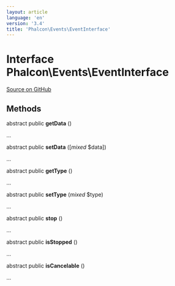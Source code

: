 ```yaml
---
layout: article
language: 'en'
version: '3.4'
title: 'Phalcon\Events\EventInterface'
---
```

# Interface **Phalcon\Events\EventInterface**

<a href="https://github.com/phalcon/cphalcon/tree/v3.4.0/phalcon/events/eventinterface.zep" class="btn btn-default btn-sm">Source on GitHub</a>

## Methods
abstract public  **getData** ()

...


abstract public  **setData** ([*mixed* $data])

...


abstract public  **getType** ()

...


abstract public  **setType** (*mixed* $type)

...


abstract public  **stop** ()

...


abstract public  **isStopped** ()

...


abstract public  **isCancelable** ()

...


